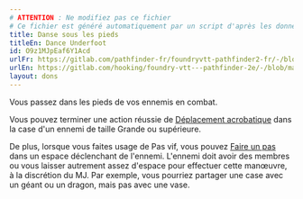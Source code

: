 ```yaml
---
# ATTENTION : Ne modifiez pas ce fichier
# Ce fichier est généré automatiquement par un script d'après les données du module Foundry VTT officiel et de sa traduction
title: Danse sous les pieds
titleEn: Dance Underfoot
id: O9z1MJpEaf6Y1Acd
urlFr: https://gitlab.com/pathfinder-fr/foundryvtt-pathfinder2-fr/-/blob/master/data/feats/O9z1MJpEaf6Y1Acd.htm
urlEn: https://gitlab.com/hooking/foundry-vtt---pathfinder-2e/-/blob/master/packs/data/feats.db/dance-underfoot.json
layout: dons
---
```

Vous passez dans les pieds de vos ennemis en combat.

Vous pouvez terminer une action réussie de [Déplacement acrobatique](../actions/déplacement-acrobatique.html) dans la case d'un ennemi de taille Grande ou supérieure.

De plus, lorsque vous faites usage de Pas vif, vous pouvez [Faire un pas](../actions/faire-un-pas.html) dans un espace déclenchant de l'ennemi. L'ennemi doit avoir des membres ou vous laisser autrement assez d'espace pour effectuer cette manœuvre, à la discrétion du MJ. Par exemple, vous pourriez partager une case avec un géant ou un dragon, mais pas avec une vase.
